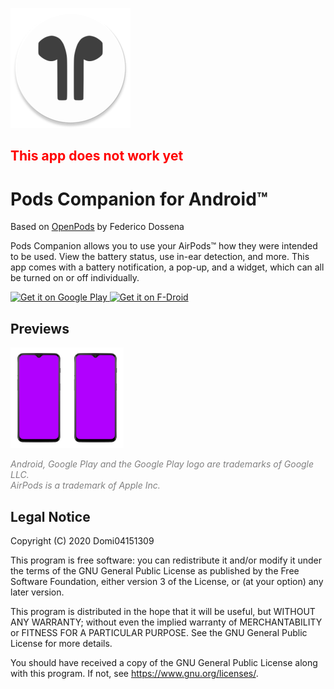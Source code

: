 ![App Icon](https://raw.githubusercontent.com/Domi04151309/PodsCompanion/master/app/src/main/res/mipmap-xxxhdpi/ic_launcher.png)
## <b style="color:red;">This app does not work yet</b>
# Pods Companion for Android™
Based on [OpenPods](https://github.com/adolfintel/OpenPods) by Federico Dossena

Pods Companion allows you to use your AirPods™ how they were intended to be used.
View the battery status, use in-ear detection, and more.
This app comes with a battery notification, a pop-up, and a widget, which can all be turned on or off individually.

<a href='https://play.google.com/store/apps/details?id=io.github.domi04151309.podscompanion'>
  <img src='https://play.google.com/intl/en_us/badges/images/generic/en_badge_web_generic.png'
  alt='Get it on Google Play'
  height="80"/>
</a>
<a href="https://f-droid.org/packages/io.github.domi04151309.podscompanion">
  <img src="https://fdroid.gitlab.io/artwork/badge/get-it-on.png"
  alt="Get it on F-Droid"
  height="80"/>
</a>

## Previews
<img src="https://raw.githubusercontent.com/Domi04151309/PodsCompanion/master/fastlane/metadata/android/en-US/images/phoneScreenshots/Pods1.jpg" width="18%" /><img src="https://raw.githubusercontent.com/Domi04151309/PodsCompanion/master/fastlane/metadata/android/en-US/images/phoneScreenshots/Pods2.jpg" width="18%" />

<i style="color:gray;">
  Android, Google Play and the Google Play logo are trademarks of Google LLC.<br />
  AirPods is a trademark of Apple Inc.
</i>

## Legal Notice
Copyright (C) 2020 Domi04151309

This program is free software: you can redistribute it and/or modify
it under the terms of the GNU General Public License as published by
the Free Software Foundation, either version 3 of the License, or
(at your option) any later version.

This program is distributed in the hope that it will be useful,
but WITHOUT ANY WARRANTY; without even the implied warranty of
MERCHANTABILITY or FITNESS FOR A PARTICULAR PURPOSE.  See the
GNU General Public License for more details.

You should have received a copy of the GNU General Public License
along with this program.  If not, see <https://www.gnu.org/licenses/>.
